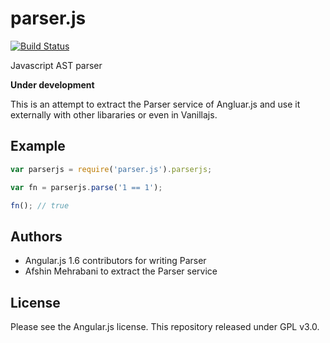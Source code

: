# parser.js

[![Build Status](https://travis-ci.org/usablica/parserjs.svg?branch=master)](https://travis-ci.org/usablica/parserjs)


Javascript AST parser

**Under development**

This is an attempt to extract the Parser service of Angluar.js and use it externally with other libararies
or even in Vanillajs.

## Example

```javascript
var parserjs = require('parser.js').parserjs;

var fn = parserjs.parse('1 == 1');

fn(); // true
```

## Authors

 - Angular.js 1.6 contributors for writing Parser
 - Afshin Mehrabani to extract the Parser service


## License

Please see the Angular.js license. This repository released under GPL v3.0.
